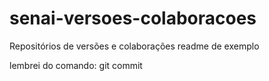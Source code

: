 ﻿# senai-versoes-colaboracoes
Repositórios de versões e colaborações
readme de exemplo

lembrei do comando: git commit
